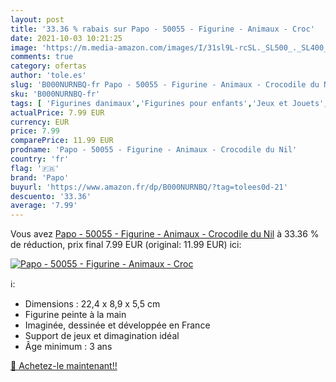 ```yaml
---
layout: post
title: '33.36 % rabais sur Papo - 50055 - Figurine - Animaux - Croc'
date: 2021-10-03 10:21:25
image: 'https://m.media-amazon.com/images/I/31sl9L-rcSL._SL500_._SL400_.jpg'
comments: true
category: ofertas
author: 'tole.es'
slug: 'B000NURNBQ-fr Papo - 50055 - Figurine - Animaux - Crocodile du Nil'
sku: 'B000NURNBQ-fr'
tags: [ 'Figurines danimaux','Figurines pour enfants','Jeux et Jouets','Jeux et jouets','papo', ]
actualPrice: 7.99 EUR
currency: EUR
price: 7.99
comparePrice: 11.99 EUR
prodname: 'Papo - 50055 - Figurine - Animaux - Crocodile du Nil'
country: 'fr'
flag: '🇫🇷'
brand: 'Papo'
buyurl: 'https://www.amazon.fr/dp/B000NURNBQ/?tag=tolees0d-21'
descuento: '33.36'
average: '7.99'
---
```


Vous avez [Papo - 50055 - Figurine - Animaux - Crocodile du Nil](https://www.amazon.fr/dp/B000NURNBQ/?tag=tolees0d-21)  à  33.36 % de réduction, prix final  7.99 EUR (original: 11.99 EUR) ici:

[![Papo - 50055 - Figurine - Animaux - Croc](https://m.media-amazon.com/images/I/31sl9L-rcSL._SL500_._SL400_.jpg)](https://www.amazon.fr/dp/B000NURNBQ/?tag=tolees0d-21)

ℹ️:

- Dimensions : 22,4 x 8,9 x 5,5 cm
- Figurine peinte à la main
- Imaginée, dessinée et développée en France
- Support de jeux et dimagination idéal
- Âge minimum : 3 ans

[🛒 Achetez-le maintenant!!](https://www.amazon.fr/dp/B000NURNBQ/?tag=tolees0d-21)
